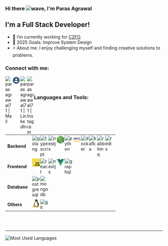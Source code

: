 ### Hi there <img src="https://media.giphy.com/media/hvRJCLFzcasrR4ia7z/giphy.gif" alt="wave" height="32px" width="32px" />, I'm Paras Agrawal

## I'm a Full Stack Developer!

- 🔭 I’m currently working for [C2FO][company_website].
- 🥅 2025 Goals: Improve System Design
- ⚡ About me: I enjoy challenging myself and finding creative solutions to problems.

### Connect with me:

<a href="mailto:parasagrawal71@gmail.com"><img align="left" title="Mail" alt="parasagrawal71 | Mail" width="22px" src="https://cdn.simpleicons.org/gmail" /></a>
<a href="https://parasagrawal.com" target="_blank" rel="noopener noreferrer"><img align="left" title="Portfolio" alt="parasagrawal71 | Portfolio" width="26px" src="https://raw.githubusercontent.com/parasagrawal71/parasagrawal71/master/img/portfolio.png" /></a>
<a href="https://www.linkedin.com/in/parasagrawal71" target="_blank" rel="noopener noreferrer"><img align="left" title="LinkedIn" alt="parasagrawal71 | LinkedIn" width="22px" src="https://cdn.jsdelivr.net/gh/devicons/devicon@latest/icons/linkedin/linkedin-original.svg" /></a>
<a href="https://www.instagram.com/paras__fbg" target="_blank" rel="noopener noreferrer"><img align="left" title="Instagram" alt="parasagrawal71 | Instagram" width="22px" src="https://cdn.simpleicons.org/instagram" /></a>

<br />
<br />

### Languages and Tools:

<table>
  <tr>
    <td><strong>Backend</strong></td>
    <td valign="middle">
      <!-- Backend -->
        <img align="left" title="GoLang" alt="golang" width="26px" src="https://cdn.jsdelivr.net/gh/devicons/devicon@latest/icons/go/go-original.svg" />
        <img align="left" title="TypeScript" alt="typescript" width="26px" src="https://cdn.jsdelivr.net/gh/devicons/devicon@latest/icons/typescript/typescript-original.svg" />
        <img align="left" title="Nest.js" alt="nestjs" width="26px" src="https://cdn.jsdelivr.net/gh/devicons/devicon@latest/icons/nestjs/nestjs-original.svg" />
        <img align="left" title="Node.js" alt="node.js" width="26px" src="https://raw.githubusercontent.com/github/explore/80688e429a7d4ef2fca1e82350fe8e3517d3494d/topics/nodejs/nodejs.png" />
        <img align="left" title="Python" alt="python" width="26px" src="https://cdn.jsdelivr.net/gh/devicons/devicon@latest/icons/python/python-original.svg" />
        <!-- <img align="left" title="API" alt="api" width="26px" src="https://raw.githubusercontent.com/parasagrawal71/parasagrawal71/master/img/api.png" /> -->
        <img align="left" title="AWS" alt="aws" width="26px" src="https://raw.githubusercontent.com/github/explore/80688e429a7d4ef2fca1e82350fe8e3517d3494d/topics/aws/aws.png" /> 
        <img align="left" title="Docker" alt="docker" width="26px" src="https://cdn.jsdelivr.net/gh/devicons/devicon@latest/icons/docker/docker-original.svg" />
        <img align="left" title="Kafka" alt="kafka" width="26px" src="https://cdn.jsdelivr.net/gh/devicons/devicon@latest/icons/apachekafka/apachekafka-original.svg" />
        <img align="left" title="RabbitMQ" alt="rabbitmq" width="26px" src="https://cdn.jsdelivr.net/gh/devicons/devicon@latest/icons/rabbitmq/rabbitmq-original.svg" />
        <img align="left" title="Redis" alt="redis" width="26px" src="https://cdn.jsdelivr.net/gh/devicons/devicon@latest/icons/redis/redis-original.svg" />
    </td>
  </tr>
  <tr>
    <td><strong>Frontend</strong></td>
    <td valign="middle">
      <!-- Frontend -->
        <img align="left" title="Javascript" alt="javascript" width="26px" src="https://raw.githubusercontent.com/github/explore/80688e429a7d4ef2fca1e82350fe8e3517d3494d/topics/javascript/javascript.png" />
        <img align="left" title="React.js" alt="react" width="26px" src="https://cdn.jsdelivr.net/gh/devicons/devicon@latest/icons/react/react-original.svg" />
        <img align="left" title="Next.js" alt="nextjs" width="26px" src="https://cdn.jsdelivr.net/gh/devicons/devicon@latest/icons/nextjs/nextjs-original.svg" />
        <!-- <img align="left" title="HTML5" alt="HTML5" width="26px" src="https://raw.githubusercontent.com/github/explore/80688e429a7d4ef2fca1e82350fe8e3517d3494d/topics/html/html.png" /> -->
        <!-- <img align="left" title="CSS3" alt="css3" width="26px" src="https://raw.githubusercontent.com/github/explore/80688e429a7d4ef2fca1e82350fe8e3517d3494d/topics/css/css.png" /> -->
        <img align="left" title="Vue" alt="vue" width="26px" src="https://raw.githubusercontent.com/github/explore/80688e429a7d4ef2fca1e82350fe8e3517d3494d/topics/vue/vue.png" />
        <!-- <img align="left" title="Redux" alt="redux" width="26px" src="https://raw.githubusercontent.com/github/explore/80688e429a7d4ef2fca1e82350fe8e3517d3494d/topics/redux/redux.png" /> -->
        <img align="left" title="GraphQL" alt="graphql" width="26px" src="https://cdn.jsdelivr.net/gh/devicons/devicon@latest/icons/graphql/graphql-plain.svg" />
    </td>
  </tr>
  <tr>
    <td><strong>Database</strong></td>
    <td valign="middle">
      <!-- Database -->
    <img align="left" title="PostgreSQL" alt="postgresql" width="26px" src="https://cdn.jsdelivr.net/gh/devicons/devicon@latest/icons/postgresql/postgresql-original.svg" />
    <!-- <img align="left" title="SQL" alt="sql" width="26px" src="https://raw.githubusercontent.com/github/explore/80688e429a7d4ef2fca1e82350fe8e3517d3494d/topics/sql/sql.png" /> -->
    <img align="left" title="MongoDB" alt="mongodb" width="28px" src="https://cdn.jsdelivr.net/gh/devicons/devicon@latest/icons/mongodb/mongodb-original.svg" />
    </td>
  </tr>
  <tr>
    <td><strong>Others</strong></td>
    <td valign="middle">
      <!-- Others -->
    <img align="left" title="Linux" alt="linux" width="26px" src="https://raw.githubusercontent.com/github/explore/80688e429a7d4ef2fca1e82350fe8e3517d3494d/topics/linux/linux.png" />
    <img align="left" title="Git" alt="git" width="26px" src="https://cdn.jsdelivr.net/gh/devicons/devicon@latest/icons/git/git-original.svg" />
    <!-- <img align="left" title="Terminal" alt="terminal" width="26px" src="https://raw.githubusercontent.com/github/explore/80688e429a7d4ef2fca1e82350fe8e3517d3494d/topics/terminal/terminal.png" /> -->
    <!--  -->
    <!-- <img align="left" title="React Native" alt="react-native" width="26px" src="https://raw.githubusercontent.com/parasagrawal71/parasagrawal71/master/img/react-native.png" /> -->
    <!-- <img align="left" title="GoLang" alt="golang" width="26px" src="https://cdn.jsdelivr.net/gh/devicons/devicon@latest/icons/go/go-original-wordmark.svg" /> -->
    </td>
  </tr>
</table>

<br />
<br />

---

<!-- <img align="left" alt="Github Stats" src="https://github-readme-stats.vercel.app/api?username=parasagrawal71&hide=contribs,prs,issues" /> -->
<img align="left" alt="Most Used Languages" src="https://github-readme-stats.vercel.app/api/top-langs/?username=parasagrawal71&hide=kotlin,scss,html,css,vue,mdx" />

[company_website]: https://c2treds.com/
[gmail]: parasagrawal71@gmail.com
[portfolio]: https://parasagrawal.com
[linkedin]: https://www.linkedin.com/in/parasagrawal71
[instagram]: https://www.instagram.com/paras__fbg
